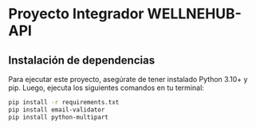 # Proyecto Integrador WELLNEHUB-API

## Instalación de dependencias

Para ejecutar este proyecto, asegúrate de tener instalado Python 3.10+ y pip. Luego, ejecuta los siguientes comandos en tu terminal:

```bash
pip install -r requirements.txt
pip install email-validator
pip install python-multipart
